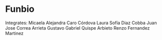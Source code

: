 # Funbio
Integrates:
Micaela Alejandra Caro Córdova
Laura Sofía Diaz Cobba
Juan Jose Correa Arrieta
Gustavo Gabriel Quispe Arbieto
Renzo Fernandez Martinez
